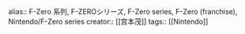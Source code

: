 alias:: F-Zero 系列, F-ZEROシリーズ, F-Zero series, F-Zero (franchise), Nintendo/F-Zero series
creator:: [[宫本茂]]
tags:: [[Nintendo]]
